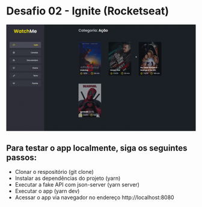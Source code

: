 # Desafio 02 - Ignite (Rocketseat)

<div align='center'>
  <img src='./github_assets/web-preview.gif' alt='demo-web'>
</div>

## Para testar o app localmente, siga os seguintes passos:

- Clonar o respositório (git clone)
- Instalar as dependências do projeto (yarn)
- Executar a fake API com json-server (yarn server)
- Executar o app (yarn dev)
- Acessar o app via navegador no endereço http://localhost:8080
